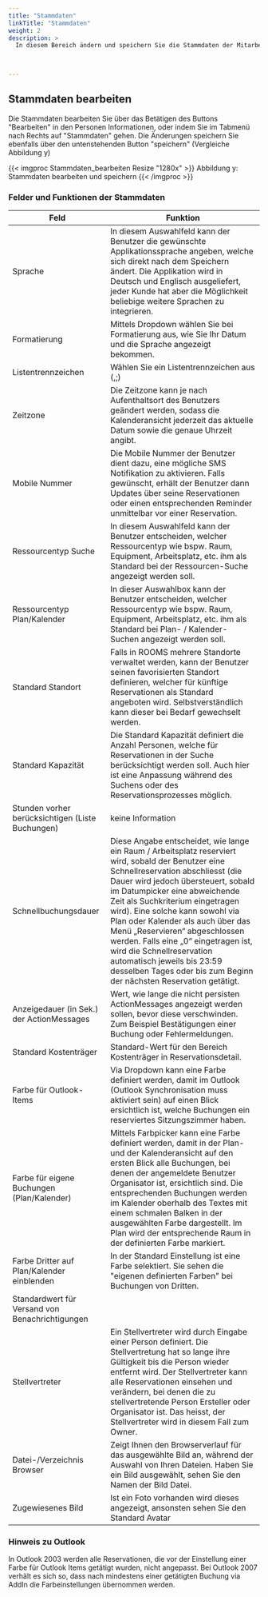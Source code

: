 ```yaml
---
title: "Stammdaten"
linkTitle: "Stammdaten"
weight: 2
description: >
  In diesem Bereich ändern und speichern Sie die Stammdaten der Mitarbeiter, wie z.B. die Sprache, die Zeitzone oder die jeweiligen Kapazitäten. Ebenfalls hinterlegen Sie hier Ihre präferierten Einstellungen z.B. die standardmäßige Dauer bei einer Schnellreservation, den Standard Standort etc.
 


---
```

## Stammdaten bearbeiten 
Die Stammdaten bearbeiten Sie über das Betätigen des Buttons "Bearbeiten" in den Personen Informationen, oder indem Sie im Tabmenü nach Rechts auf "Stammdaten" gehen. Die Änderungen speichern Sie ebenfalls über den untenstehenden Button "speichern" (Vergleiche Abbildung y)

{{< imgproc Stammdaten_bearbeiten Resize "1280x" >}}
Abbildung y: Stammdaten bearbeiten und speichern
{{< /imgproc >}}

### Felder und Funktionen der Stammdaten 


| Feld                            | Funktion      |   
| -------------                   |-------------  | 
| Sprache                         | In diesem Auswahlfeld kann der Benutzer die gewünschte    Applikationssprache angeben, welche sich direkt nach dem Speichern ändert. Die Applikation wird in Deutsch und Englisch ausgeliefert, jeder Kunde hat aber die Möglichkeit beliebige weitere Sprachen zu integrieren.  | 
| Formatierung                   | Mittels Dropdown wählen Sie bei Formatierung aus, wie Sie Ihr Datum und die Sprache angezeigt bekommen.    |   
| Listentrennzeichen              | Wählen Sie ein Listentrennzeichen aus (,;)     |  
| Zeitzone                        | Die Zeitzone kann je nach Aufenthaltsort des Benutzers geändert werden, sodass die Kalenderansicht jederzeit das aktuelle Datum sowie die genaue Uhrzeit angibt.      |  
| Mobile Nummer                   | Die Mobile Nummer der Benutzer dient dazu, eine mögliche SMS Notifikation zu aktivieren. Falls gewünscht, erhält der Benutzer dann Updates über seine Reservationen oder einen entsprechenden Reminder unmittelbar vor einer Reservation.|
| Ressourcentyp Suche             | In diesem Auswahlfeld kann der Benutzer entscheiden, welcher Ressourcentyp wie bspw. Raum, Equipment, Arbeitsplatz, etc. ihm als Standard bei der Ressourcen-Suche angezeigt werden soll.       |
| Ressourcentyp Plan/Kalender     | In dieser Auswahlbox kann der Benutzer entscheiden, welcher Ressourcentyp wie bspw. Raum, Equipment, Arbeitsplatz, etc. ihm als Standard bei Plan- / Kalender-Suchen angezeigt werden soll.      |
| Standard Standort               | Falls in ROOMS mehrere Standorte verwaltet werden, kann der Benutzer seinen favorisierten Standort definieren, welcher für künftige Reservationen als Standard angeboten wird. Selbstverständlich kann dieser bei Bedarf gewechselt werden.      |
| Standard Kapazität              | Die Standard Kapazität definiert die Anzahl Personen, welche für Reservationen in der Suche berücksichtigt werden soll. Auch hier ist eine Anpassung während des Suchens oder des Reservationsprozesses möglich.      |
| Stunden vorher berücksichtigen (Liste Buchungen) | keine Information     |
| Schnellbuchungsdauer             | Diese Angabe entscheidet, wie lange ein Raum / Arbeitsplatz reserviert wird, sobald der Benutzer eine Schnellreservation abschliesst (die Dauer wird jedoch übersteuert, sobald im Datumpicker eine abweichende Zeit als Suchkriterium eingetragen wird). Eine solche kann sowohl via Plan oder Kalender als auch über das Menü „Reservieren“ abgeschlossen werden. Falls eine „0“ eingetragen ist, wird die Schnellreservation automatisch jeweils bis 23:59 desselben Tages oder bis zum Beginn der nächsten Reservation getätigt.      |
| Anzeigedauer (in Sek.) der ActionMessages| Wert, wie lange die nicht persisten ActionMessages angezeigt werden sollen, bevor diese verschwinden. Zum Beispiel Bestätigungen einer Buchung oder Fehlermeldungen.   |
| Standard Kostenträger             | Standard-Wert für den Bereich Kostenträger in Reservationsdetail.      |
| Farbe für Outlook-Items           | Via Dropdown kann eine Farbe definiert werden, damit im Outlook (Outlook Synchronisation muss aktiviert sein) auf einen Blick ersichtlich ist, welche Buchungen ein reserviertes Sitzungszimmer haben.      |
| Farbe für eigene Buchungen (Plan/Kalender) | Mittels Farbpicker kann eine Farbe definiert werden, damit in der Plan- und der Kalenderansicht auf den ersten Blick alle Buchungen, bei denen der angemeldete Benutzer Organisator ist, ersichtlich sind. Die entsprechenden Buchungen werden im Kalender oberhalb des Textes mit einem schmalen Balken in der ausgewählten Farbe dargestellt. Im Plan wird der entsprechende Raum in der definierten Farbe markiert.      |
| Farbe Dritter auf Plan/Kalender einblenden| In der Standard Einstellung ist eine Farbe selektiert. Sie sehen die "eigenen definierten Farben" bei Buchungen von Dritten. |
| Standardwert für Versand von Benachrichtigungen |    |
| Stellvertreter | Ein Stellvertreter wird durch Eingabe einer Person definiert. Die Stellvertretung hat so lange ihre Gültigkeit bis die Person wieder entfernt wird. Der Stellvertreter kann alle Reservationen einsehen und verändern, bei denen die zu stellvertretende Person Ersteller oder Organisator ist. Das heisst, der Stellvertreter wird in diesem Fall zum Owner.      |
| Datei-/Verzeichnis Browser | Zeigt Ihnen den Browserverlauf für das ausgewählte Bild an, während der Auswahl von Ihren Dateien. Haben Sie ein Bild ausgewählt, sehen Sie den Namen der Bild Datei.     |
| Zugewiesenes Bild | Ist ein Foto vorhanden wird dieses angezeigt, ansonsten sehen Sie den Standard Avatar    |

### Hinweis zu Outlook 
In Outlook 2003 werden alle Reservationen, die vor der Einstellung einer Farbe für Outlook Items getätigt wurden, nicht angepasst. Bei Outlook 2007 verhält es sich so, dass nach mindestens einer getätigten Buchung via AddIn die Farbeinstellungen übernommen werden.

